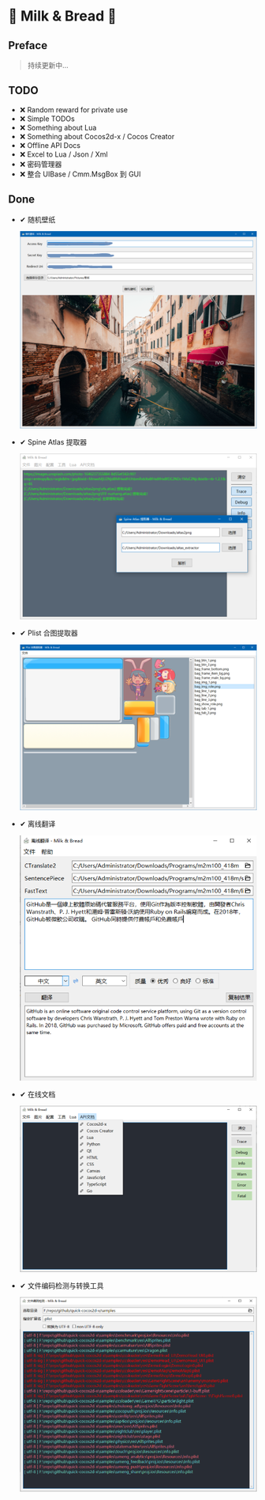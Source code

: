 # 🥛 Milk & Bread 🍞

## Preface

> 持续更新中...


## TODO

- ❌ Random reward for private use
- ❌ Simple TODOs
- ❌ Something about Lua
- ❌ Something about Cocos2d-x / Cocos Creator
- ❌ Offline API Docs
- ❌ Excel to Lua / Json / Xml 
- ❌ 密码管理器
- ❌ 整合 UIBase / Cmm.MsgBox 到 GUI

## Done

- ✔ 随机壁纸
  
    ![](screenshot/RandomUnsplashWallpaper.png)
  
- ✔ Spine Atlas 提取器
  
    ![](screenshot/SpineAtlasExtractor.png)
  
- ✔ Plist 合图提取器

    ![](screenshot/TextureUnpacker.png)

- ✔ 离线翻译
  
    ![](screenshot/OfflineTranslator.png)

- ✔ 在线文档

  ![](screenshot/API-Document.png)

- ✔ 文件编码检测与转换工具

  ![](screenshot/EncodingDetection.png)
